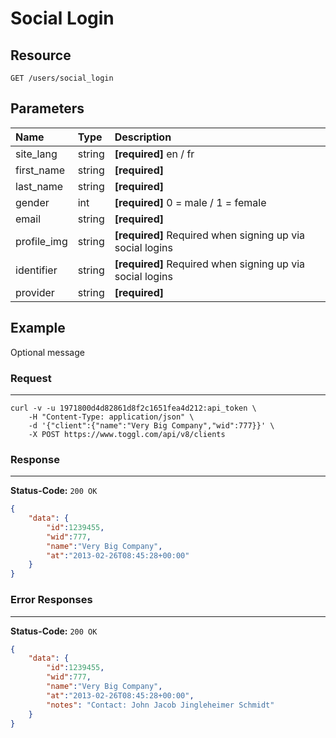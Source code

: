 # Social Login



## Resource

```
GET /users/social_login
```

## Parameters

Name              	| Type   	| Description
:------------------	|:----------|:--------------------
site_lang			|string		|**[required]** en / fr
first_name		  	|string	 	|**[required]**
last_name		  	|string	 	|**[required]**
gender			  	|int	 	|**[required]** 0 = male / 1 = female
email			  	|string	 	|**[required]**
profile_img		  	|string	 	|**[required]** Required when signing up via social logins
identifier		  	|string	 	|**[required]** Required when signing up via social logins
provider		  	|string	 	|**[required]**



## Example
Optional message

### Request
***

```curl
curl -v -u 1971800d4d82861d8f2c1651fea4d212:api_token \
    -H "Content-Type: application/json" \
    -d '{"client":{"name":"Very Big Company","wid":777}}' \
    -X POST https://www.toggl.com/api/v8/clients
```

### Response
***

**Status-Code:** ```200 OK```

```json
{
    "data": {
        "id":1239455,
        "wid":777,
        "name":"Very Big Company",
        "at":"2013-02-26T08:45:28+00:00"
    }
}
```


### Error Responses
***

**Status-Code:** ```200 OK```


```json
{
    "data": {
        "id":1239455,
        "wid":777,
        "name":"Very Big Company",
        "at":"2013-02-26T08:45:28+00:00",
        "notes": "Contact: John Jacob Jingleheimer Schmidt"
    }
}
```

